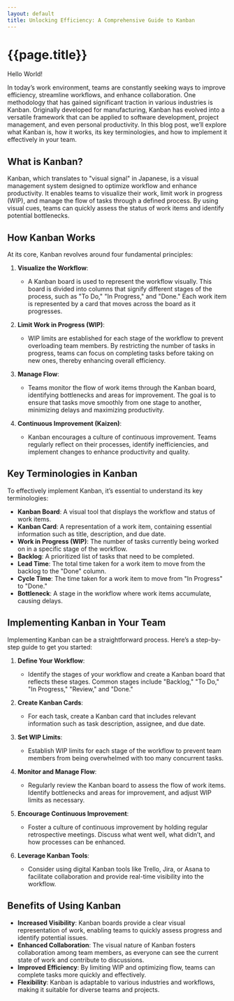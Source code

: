 ```yaml
---
layout: default
title: Unlocking Efficiency: A Comprehensive Guide to Kanban
---
```





# {{page.title}}



Hello World!

In today’s work environment, teams are constantly seeking ways to improve efficiency, streamline workflows, and enhance collaboration. One methodology that has gained significant traction in various industries is Kanban. Originally developed for manufacturing, Kanban has evolved into a versatile framework that can be applied to software development, project management, and even personal productivity. In this blog post, we’ll explore what Kanban is, how it works, its key terminologies, and how to implement it effectively in your team.

## What is Kanban?

Kanban, which translates to "visual signal" in Japanese, is a visual management system designed to optimize workflow and enhance productivity. It enables teams to visualize their work, limit work in progress (WIP), and manage the flow of tasks through a defined process. By using visual cues, teams can quickly assess the status of work items and identify potential bottlenecks.

## How Kanban Works

At its core, Kanban revolves around four fundamental principles:

1. **Visualize the Workflow**: 
   - A Kanban board is used to represent the workflow visually. This board is divided into columns that signify different stages of the process, such as "To Do," "In Progress," and "Done." Each work item is represented by a card that moves across the board as it progresses.

2. **Limit Work in Progress (WIP)**: 
   - WIP limits are established for each stage of the workflow to prevent overloading team members. By restricting the number of tasks in progress, teams can focus on completing tasks before taking on new ones, thereby enhancing overall efficiency.

3. **Manage Flow**: 
   - Teams monitor the flow of work items through the Kanban board, identifying bottlenecks and areas for improvement. The goal is to ensure that tasks move smoothly from one stage to another, minimizing delays and maximizing productivity.

4. **Continuous Improvement (Kaizen)**: 
   - Kanban encourages a culture of continuous improvement. Teams regularly reflect on their processes, identify inefficiencies, and implement changes to enhance productivity and quality.

## Key Terminologies in Kanban

To effectively implement Kanban, it’s essential to understand its key terminologies:

- **Kanban Board**: A visual tool that displays the workflow and status of work items.
- **Kanban Card**: A representation of a work item, containing essential information such as title, description, and due date.
- **Work in Progress (WIP)**: The number of tasks currently being worked on in a specific stage of the workflow.
- **Backlog**: A prioritized list of tasks that need to be completed.
- **Lead Time**: The total time taken for a work item to move from the backlog to the "Done" column.
- **Cycle Time**: The time taken for a work item to move from "In Progress" to "Done."
- **Bottleneck**: A stage in the workflow where work items accumulate, causing delays.

## Implementing Kanban in Your Team

Implementing Kanban can be a straightforward process. Here’s a step-by-step guide to get you started:

1. **Define Your Workflow**: 
   - Identify the stages of your workflow and create a Kanban board that reflects these stages. Common stages include "Backlog," "To Do," "In Progress," "Review," and "Done."

2. **Create Kanban Cards**: 
   - For each task, create a Kanban card that includes relevant information such as task description, assignee, and due date.

3. **Set WIP Limits**: 
   - Establish WIP limits for each stage of the workflow to prevent team members from being overwhelmed with too many concurrent tasks.

4. **Monitor and Manage Flow**: 
   - Regularly review the Kanban board to assess the flow of work items. Identify bottlenecks and areas for improvement, and adjust WIP limits as necessary.

5. **Encourage Continuous Improvement**: 
   - Foster a culture of continuous improvement by holding regular retrospective meetings. Discuss what went well, what didn’t, and how processes can be enhanced.

6. **Leverage Kanban Tools**: 
   - Consider using digital Kanban tools like Trello, Jira, or Asana to facilitate collaboration and provide real-time visibility into the workflow.

## Benefits of Using Kanban

- **Increased Visibility**: Kanban boards provide a clear visual representation of work, enabling teams to quickly assess progress and identify potential issues.
- **Enhanced Collaboration**: The visual nature of Kanban fosters collaboration among team members, as everyone can see the current state of work and contribute to discussions.
- **Improved Efficiency**: By limiting WIP and optimizing flow, teams can complete tasks more quickly and effectively.
- **Flexibility**: Kanban is adaptable to various industries and workflows, making it suitable for diverse teams and projects.

